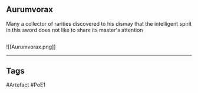 ## Aurumvorax
Many a collector of rarities discovered to his dismay
that the intelligent spirit in this sword
does not like to share its master's attention
##
![[Aurumvorax.png]]

---
## Tags
#Artefact
#PoE1